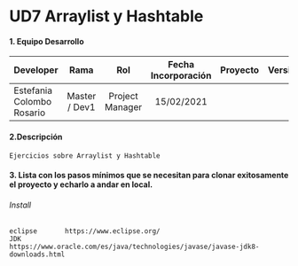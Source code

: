 # UD7 Arraylist y Hashtable 

#### 1. Equipo Desarrollo 

| Developer | Rama | Rol | Fecha Incorporación | Proyecto | Versión |
| --- | :---:  | :---:  | :---:  | :---: | :---:  |
| Estefania Colombo Rosario | Master / Dev1 | Project Manager | 15/02/2021 |   |   |

#### 2.Descripción 
```
Ejercicios sobre Arraylist y Hashtable 
```
#### 3. Lista con los pasos mínimos que se necesitan para clonar exitosamente el proyecto y echarlo a andar en local.
###### Install
```
eclipse       https://www.eclipse.org/
JDK           https://www.oracle.com/es/java/technologies/javase/javase-jdk8-downloads.html
```

